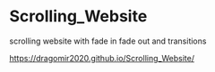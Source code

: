 # Scrolling_Website
scrolling website with fade in fade out and transitions 

 https://dragomir2020.github.io/Scrolling_Website/
